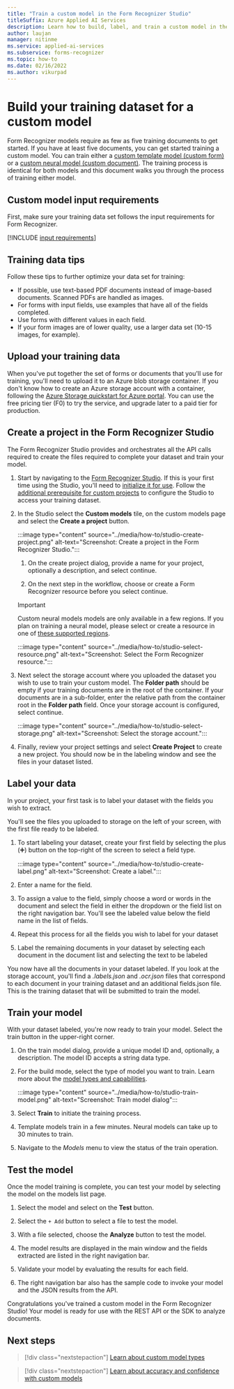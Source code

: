 ```yaml
---
title: "Train a custom model in the Form Recognizer Studio"
titleSuffix: Azure Applied AI Services
description: Learn how to build, label, and train a custom model in the Form Recognizer Studio.
author: laujan
manager: nitinme
ms.service: applied-ai-services
ms.subservice: forms-recognizer
ms.topic: how-to
ms.date: 02/16/2022
ms.author: vikurpad
---
```


# Build your training dataset for a custom model

Form Recognizer models require as few as five training documents to get started. If you have at least five documents, you can get started training a custom model. You can train either a [custom template model (custom form)](../concept-custom-template.md) or a [custom neural model (custom document)](../concept-custom-neural.md). The training process is identical for both models and this document walks you through the process of training either model.

## Custom model input requirements

First, make sure your training data set follows the input requirements for Form Recognizer.

[!INCLUDE [input requirements](../includes/input-requirements.md)]

## Training data tips

Follow these tips to further optimize your data set for training:

* If possible, use text-based PDF documents instead of image-based documents. Scanned PDFs are handled as images.
* For forms with input fields, use examples that have all of the fields completed.
* Use forms with different values in each field.
* If your form images are of lower quality, use a larger data set (10-15 images, for example).

## Upload your training data

When you've put together the set of forms or documents that you'll use for training, you'll need to upload it to an Azure blob storage container. If you don't know how to create an Azure storage account with a container, following the [Azure Storage quickstart for Azure portal](../../../storage/blobs/storage-quickstart-blobs-portal.md). You can use the free pricing tier (F0) to try the service, and upgrade later to a paid tier for production.

## Create a project in the Form Recognizer Studio

The Form Recognizer Studio provides and orchestrates all the API calls required to create the files required to complete your dataset and train your model.

1. Start by navigating to the [Form Recognizer Studio](https://formrecognizer.appliedai.azure.com/studio). If this is your first time using the Studio, you'll need to [initialize it for use](../quickstarts/try-v3-form-recognizer-studio.md). Follow the [additional prerequisite for custom projects](../quickstarts/try-v3-form-recognizer-studio.md#additional-prerequisites-for-custom-projects) to configure the Studio to access your training dataset.

1. In the Studio select the **Custom models** tile, on the custom models page and select the **Create a project** button.

    :::image type="content" source="../media/how-to/studio-create-project.png" alt-text="Screenshot: Create a project in the Form Recognizer Studio.":::

    1. On the create project dialog, provide a name for your project, optionally a description, and select continue.

    1. On the next step in the workflow, choose or create a Form Recognizer resource before you select continue.

    > [!IMPORTANT]
    > Custom neural models models are only available in a few regions. If you plan on training a neural model, please select or create a resource in one of [these supported regions](https://aka.ms/fr-neural#l#supported-regions).

    :::image type="content" source="../media/how-to/studio-select-resource.png" alt-text="Screenshot: Select the Form Recognizer resource.":::

1. Next select the storage account where you uploaded the dataset you wish to use to train your custom model. The **Folder path** should be empty if your training documents are in the root of the container. If your documents are in a sub-folder, enter the relative path from the container root in the **Folder path** field. Once your storage account is configured, select continue.

    :::image type="content" source="../media/how-to/studio-select-storage.png" alt-text="Screenshot: Select the storage account.":::

1. Finally, review your project settings and select **Create Project** to create a new project. You should now be in the labeling window and see the files in your dataset listed.

## Label your data

In your project, your first task is to label your dataset with the fields you wish to extract. 

You'll see the files you uploaded to storage on the left of your screen, with the first file ready to be labeled.

1. To start labeling your dataset, create your first field by selecting the plus (➕) button on the top-right of the screen to select a field type. 

    :::image type="content" source="../media/how-to/studio-create-label.png" alt-text="Screenshot: Create a label.":::

1. Enter a name for the field.

1. To assign a value to the field, simply choose a word or words in the document and select the field in either the dropdown or the field list on the right navigation bar. You'll see the labeled value below the field name in the list of fields.

1. Repeat this process for all the fields you wish to label for your dataset

1. Label the remaining documents in your dataset by selecting each document in the document list and selecting the text to be labeled

You now have all the documents in your dataset labeled. If you look at the storage account, you'll find a *.labels.json* and *.ocr.json* files that correspond to each document in your training dataset and an additional fields.json file. This is the training dataset that will be submitted to train the model.

## Train your model

With your dataset labeled, you're now ready to train your model. Select the train button in the upper-right corner.

1. On the train model dialog, provide a unique model ID and, optionally, a description. The model ID accepts a string data type.

1. For the build mode, select the type of model you want to train. Learn more about the [model types and capabilities](../concept-custom.md).

    :::image type="content" source="../media/how-to/studio-train-model.png" alt-text="Screenshot: Train model dialog":::

1. Select **Train** to initiate the training process.

1. Template models train in a few minutes. Neural models can take up to 30 minutes to train.

1. Navigate to the *Models* menu to view the status of the train operation.

## Test the model

Once the model training is complete, you can test your model by selecting the model on the models list page.

1. Select the model and select on the **Test** button.

1. Select the `+ Add` button to select a file to test the model.

1. With a file selected, choose the **Analyze** button to test the model.

1. The model results are displayed in the main window and the fields extracted are listed in the right navigation bar.

1. Validate your model by evaluating the results for each field. 

1. The right navigation bar also has the sample code to invoke your model and the JSON results from the API.

Congratulations you've trained a custom model in the Form Recognizer Studio! Your model is ready for use with the REST API or the SDK to analyze documents.

## Next steps

> [!div class="nextstepaction"]
> [Learn about custom model types](../concept-custom.md)

> [!div class="nextstepaction"]
> [Learn about accuracy and confidence with custom models](../concept-accuracy-confidence.md)

